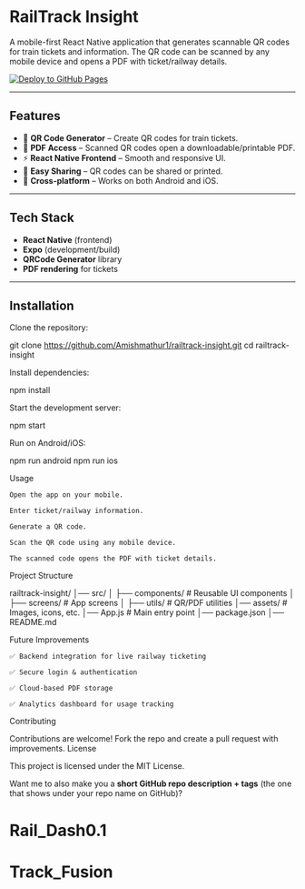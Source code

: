 # RailTrack Insight

A mobile-first React Native application that generates scannable QR codes for train tickets and information. The QR code can be scanned by any mobile device and opens a PDF with ticket/railway details.

[![Deploy to GitHub Pages](https://github.com/Amishmathur1/Rail_Dash0.1/actions/workflows/deploy.yml/badge.svg)](https://github.com/Amishmathur1/Rail_Dash0.1/actions/workflows/deploy.yml)

---

## Features

* 📱 **QR Code Generator** – Create QR codes for train tickets.
* 📄 **PDF Access** – Scanned QR codes open a downloadable/printable PDF.
* ⚡ **React Native Frontend** – Smooth and responsive UI.
* 🔑 **Easy Sharing** – QR codes can be shared or printed.
* 🚀 **Cross-platform** – Works on both Android and iOS.

---

## Tech Stack

* **React Native** (frontend)
* **Expo** (development/build)
* **QRCode Generator** library
* **PDF rendering** for tickets

---

## Installation

Clone the repository:

git clone https://github.com/Amishmathur1/railtrack-insight.git
cd railtrack-insight

Install dependencies:

npm install

Start the development server:

npm start

Run on Android/iOS:

npm run android
npm run ios

Usage

    Open the app on your mobile.

    Enter ticket/railway information.

    Generate a QR code.

    Scan the QR code using any mobile device.

    The scanned code opens the PDF with ticket details.

Project Structure

railtrack-insight/
│── src/
│   ├── components/   # Reusable UI components
│   ├── screens/      # App screens
│   ├── utils/        # QR/PDF utilities
│── assets/           # Images, icons, etc.
│── App.js            # Main entry point
│── package.json
│── README.md

Future Improvements

    ✅ Backend integration for live railway ticketing

    ✅ Secure login & authentication

    ✅ Cloud-based PDF storage

    ✅ Analytics dashboard for usage tracking

Contributing

Contributions are welcome!
Fork the repo and create a pull request with improvements.
License

This project is licensed under the MIT License.


Want me to also make you a **short GitHub repo description + tags** (the one that shows under your repo name on GitHub)?
# Rail_Dash0.1
# Track_Fusion
